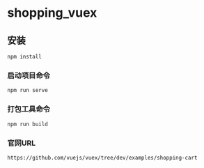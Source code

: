 # shopping_vuex

## 安装
```
npm install
```

### 启动项目命令
```
npm run serve
```

### 打包工具命令
```
npm run build
```
### 官网URL
```
https://github.com/vuejs/vuex/tree/dev/examples/shopping-cart
```